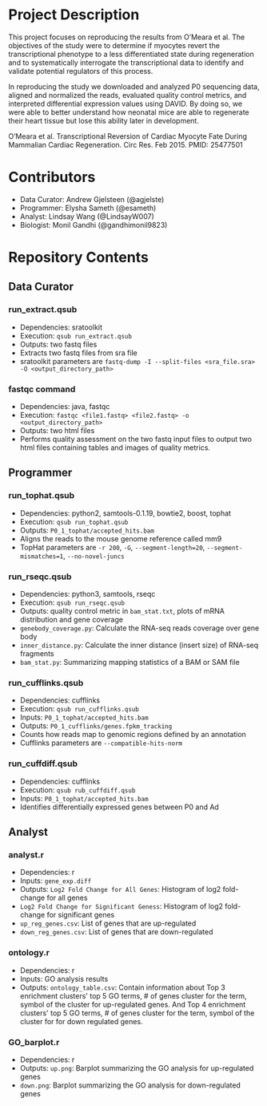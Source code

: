 # Project Description
This project focuses on reproducing the results from O’Meara et al. The objectives of the study were to determine if myocytes revert the transcriptional phenotype to a less differentiated state during regeneration and to systematically interrogate the transcriptional data to identify and validate potential regulators of this process.

In reproducing the study we downloaded and analyzed P0 sequencing data, aligned and normalized the reads, evaluated quality control metrics, and interpreted differential expression values using DAVID. By doing so, we were able to better understand how neonatal mice are able to regenerate their heart tissue but lose this ability later in development.

O’Meara et al. Transcriptional Reversion of Cardiac Myocyte Fate During Mammalian Cardiac Regeneration. Circ Res. Feb 2015. PMID: 25477501

# Contributors
* Data Curator: Andrew Gjelsteen (@agjelste)
* Programmer: Elysha Sameth (@esameth)
* Analyst: Lindsay Wang (@LindsayW007)
* Biologist: Monil Gandhi (@gandhimonil9823)

# Repository Contents
## Data Curator
### run_extract.qsub
* Dependencies: sratoolkit
* Execution: `qsub run_extract.qsub`
* Outputs: two fastq files
* Extracts two fastq files from sra file
* sratoolkit parameters are `fastq-dump -I --split-files <sra_file.sra> -O <output_directory_path>`

### fastqc command
* Dependencies: java, fastqc
* Execution: `fastqc <file1.fastq> <file2.fastq> -o <output_directory_path>`
* Outputs: two html files
* Performs quality assessment on the two fastq input files to output two html files containing tables and images of quality metrics.

## Programmer
### run_tophat.qsub
* Dependencies: python2, samtools-0.1.19, bowtie2, boost, tophat
* Execution: `qsub run_tophat.qsub`
* Outputs: `P0_1_tophat/accepted_hits.bam`
* Aligns the reads to the mouse genome reference called mm9
* TopHat parameters are `-r 200`, `-G`, `--segment-length=20`, `--segment-mismatches=1`, `--no-novel-juncs`

### run_rseqc.qsub
* Dependencies: python3, samtools, rseqc
* Execution: `qsub run_rseqc.qsub`
* Outputs: quality control metric in `bam_stat.txt`, plots of mRNA distribution and gene coverage
* `genebody_coverage.py`: Calculate the RNA-seq reads coverage over gene body
* `inner_distance.py`: Calculate the inner distance (insert size)  of RNA-seq fragments
* `bam_stat.py`: Summarizing mapping statistics of a BAM or SAM file 

### run_cufflinks.qsub
* Dependencies: cufflinks
* Execution: `qsub run_cufflinks.qsub` 
* Inputs: `P0_1_tophat/accepted_hits.bam`
* Outputs: `P0_1_cufflinks/genes.fpkm_tracking`
* Counts how reads map to genomic regions defined by an annotation
* Cufflinks parameters are `--compatible-hits-norm` 

### run_cuffdiff.qsub
* Dependencies: cufflinks
* Execution: `qsub rub_cuffdiff.qsub`
* Inputs: `P0_1_tophat/accepted_hits.bam`
* Identifies differentially expressed genes between P0 and Ad

## Analyst
### analyst.r
* Dependencies: r
* Inputs: `gene_exp.diff`
* Outputs: `Log2 Fold Change for All Genes`: Histogram of log2 fold-change for all genes
* `Log2 Fold Change for Significant Geness`: Histogram of log2 fold-change for significant genes
* `up_reg_genes.csv`: List of genes that are up-regulated 
* `down_reg_genes.csv`: List of genes that are down-regulated 

### ontology.r
* Dependencies: r
* Inputs: GO analysis results
* Outputs: `ontology_table.csv`: Contain information about Top 3 enrichment clusters' top 5 GO terms, # of genes cluster for the term, symbol of the cluster for up-regulated genes. And Top 4 enrichment clusters' top 5 GO terms, # of genes cluster for the term, symbol of the cluster for for down regulated genes.

### GO_barplot.r
* Dependencies: r
* Outputs: `up.png`: Barplot summarizing the GO analysis for up-regulated genes
* `down.png`: Barplot summarizing the GO analysis for down-regulated genes
